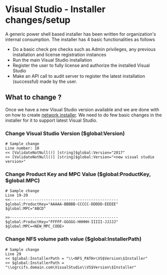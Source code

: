 # Visual Studio - Installer changes/setup
A generic power shell based installer has been written for organization's internal consumption. The installer has 4 basic functionalities as follows
* Do a basic check pre checks such as Admin privileges, any previous installation and license registration instances
* Run the main Visual Studio installation
* Register the user to fully license and authorize the installed Visual Studio
* Make an API call to audit server to register the latest installation (successful) made by the user.

## What to change ?
Once we have a new Visual Studio version available and we are done with on how to create [network installer](Create_network_installer.md). We need to do few basic changes in the installer for it to support latest Visual Studio.

### Change Visual Studio Version ($global:Version)
```
# Sample change
Line number: 10 
<< [ValidateNotNull()] [string]$global:Version="2017"
>> [ValidateNotNull()] [string]$global:Version="<new visual studio version>"
```

### Change Product Key and MPC Value ($global:ProductKey, $global:MPC)
```
# Sample change
Line 19-20 
<<------------------------------------------------
$global:ProductKey="AAAAA-BBBBB-CCCCC-DDDDD-EEEEE"
$global:MPC="ABCD"

>>------------------------------------------------
$global:ProductKey="FFFFF-GGGGG-HHHHH-IIIII-JJJJJ"
$global:MPC=<NEW_MPC_CODE>
```
### Change  NFS volume path value ($global:InstallerPath)
```
# Sample change
Line 29
<< $global:InstallerPath = "\\<NFS_PATH>\VS$Version\$Installer"
>> $global:InstallerPath = "\\ogrcifs.domain.com\VisualStudio\\VS$Version\$Installer"
```
